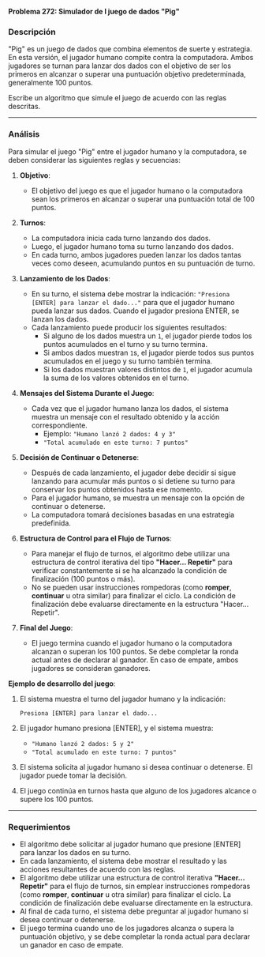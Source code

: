 **Problema 272: Simulador de l juego de dados "Pig"**

### **Descripción**  
"Pig" es un juego de dados que combina elementos de suerte y estrategia. En esta versión, el jugador humano compite contra la computadora. Ambos jugadores se turnan para lanzar dos dados con el objetivo de ser los primeros en alcanzar o superar una puntuación objetivo predeterminada, generalmente 100 puntos.

Escribe un algoritmo que simule el juego de acuerdo con las reglas descritas.

---

### **Análisis**  
Para simular el juego "Pig" entre el jugador humano y la computadora, se deben considerar las siguientes reglas y secuencias:

1. **Objetivo**:
   - El objetivo del juego es que el jugador humano o la computadora sean los primeros en alcanzar o superar una puntuación total de 100 puntos.

2. **Turnos**:
   - La computadora inicia cada turno lanzando dos dados.
   - Luego, el jugador humano toma su turno lanzando dos dados.
   - En cada turno, ambos jugadores pueden lanzar los dados tantas veces como deseen, acumulando puntos en su puntuación de turno.

3. **Lanzamiento de los Dados**:
   - En su turno, el sistema debe mostrar la indicación: `"Presiona [ENTER] para lanzar el dado..."` para que el jugador humano pueda lanzar sus dados. Cuando el jugador presiona ENTER, se lanzan los dados.
   - Cada lanzamiento puede producir los siguientes resultados:
     - Si alguno de los dados muestra un `1`, el jugador pierde todos los puntos acumulados en el turno y su turno termina.
     - Si ambos dados muestran `1`s, el jugador pierde todos sus puntos acumulados en el juego y su turno también termina.
     - Si los dados muestran valores distintos de `1`, el jugador acumula la suma de los valores obtenidos en el turno.

4. **Mensajes del Sistema Durante el Juego**:
   - Cada vez que el jugador humano lanza los dados, el sistema muestra un mensaje con el resultado obtenido y la acción correspondiente.
     - Ejemplo: `"Humano lanzó 2 dados: 4 y 3"`
     - `"Total acumulado en este turno: 7 puntos"`

5. **Decisión de Continuar o Detenerse**:
   - Después de cada lanzamiento, el jugador debe decidir si sigue lanzando para acumular más puntos o si detiene su turno para conservar los puntos obtenidos hasta ese momento.
   - Para el jugador humano, se muestra un mensaje con la opción de continuar o detenerse.
   - La computadora tomará decisiones basadas en una estrategia predefinida.

6. **Estructura de Control para el Flujo de Turnos**:
   - Para manejar el flujo de turnos, el algoritmo debe utilizar una estructura de control iterativa del tipo **"Hacer... Repetir"** para verificar constantemente si se ha alcanzado la condición de finalización (100 puntos o más).
   - No se pueden usar instrucciones rompedoras (como **romper**, **continuar** u otra similar) para finalizar el ciclo. La condición de finalización debe evaluarse directamente en la estructura "Hacer... Repetir".

7. **Final del Juego**:
   - El juego termina cuando el jugador humano o la computadora alcanzan o superan los 100 puntos. Se debe completar la ronda actual antes de declarar al ganador. En caso de empate, ambos jugadores se consideran ganadores.

**Ejemplo de desarrollo del juego**:  
1. El sistema muestra el turno del jugador humano y la indicación:
   ```
   Presiona [ENTER] para lanzar el dado...
   ```

2. El jugador humano presiona [ENTER], y el sistema muestra:
   - `"Humano lanzó 2 dados: 5 y 2"`
   - `"Total acumulado en este turno: 7 puntos"`

3. El sistema solicita al jugador humano si desea continuar o detenerse. El jugador puede tomar la decisión.
4. El juego continúa en turnos hasta que alguno de los jugadores alcance o supere los 100 puntos.

---

### **Requerimientos**  
- El algoritmo debe solicitar al jugador humano que presione [ENTER] para lanzar los dados en su turno.
- En cada lanzamiento, el sistema debe mostrar el resultado y las acciones resultantes de acuerdo con las reglas.
- El algoritmo debe utilizar una estructura de control iterativa **"Hacer... Repetir"** para el flujo de turnos, sin emplear instrucciones rompedoras (como **romper**, **continuar** u otra similar) para finalizar el ciclo. La condición de finalización debe evaluarse directamente en la estructura.
- Al final de cada turno, el sistema debe preguntar al jugador humano si desea continuar o detenerse.
- El juego termina cuando uno de los jugadores alcanza o supera la puntuación objetivo, y se debe completar la ronda actual para declarar un ganador en caso de empate.
